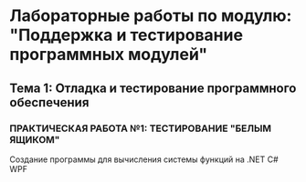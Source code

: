 # Лабораторные работы по модулю: "Поддержка и тестирование программных модулей"
## Тема 1: Отладка и тестирование программного обеспечения
### ПРАКТИЧЕСКАЯ РАБОТА №1: ТЕСТИРОВАНИЕ "БЕЛЫМ ЯЩИКОМ"
Создание программы для вычисления системы функций на .NET C# WPF

